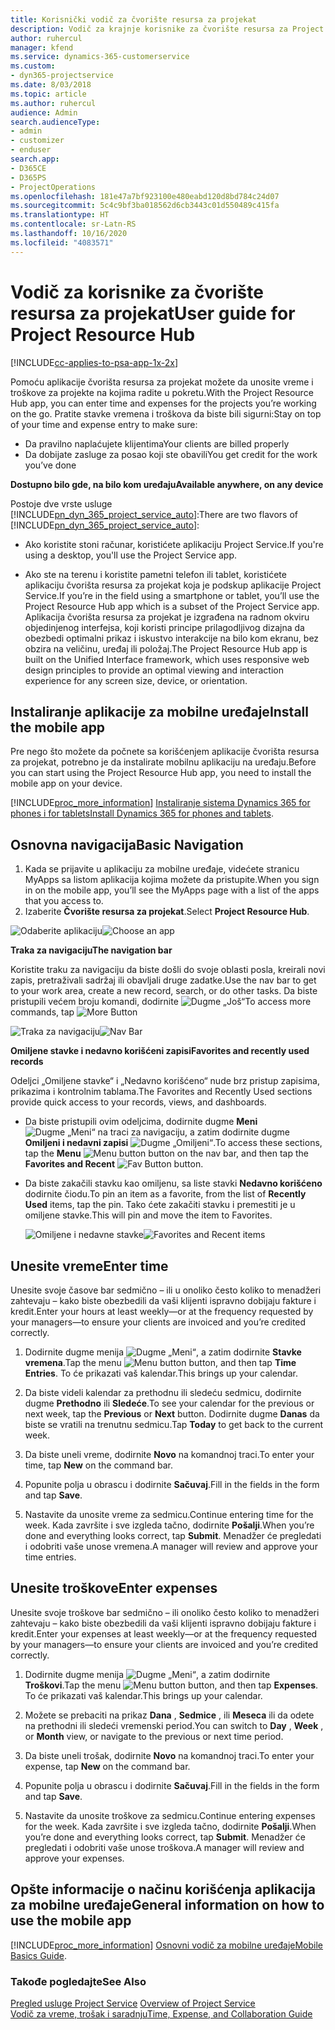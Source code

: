 ```yaml
---
title: Korisnički vodič za čvorište resursa za projekat
description: Vodič za krajnje korisnike za čvorište resursa za Project Service
author: ruhercul
manager: kfend
ms.service: dynamics-365-customerservice
ms.custom:
- dyn365-projectservice
ms.date: 8/03/2018
ms.topic: article
ms.author: ruhercul
audience: Admin
search.audienceType:
- admin
- customizer
- enduser
search.app:
- D365CE
- D365PS
- ProjectOperations
ms.openlocfilehash: 181e47a7bf923100e480eabd120d8bd784c24d07
ms.sourcegitcommit: 5c4c9bf3ba018562d6cb3443c01d550489c415fa
ms.translationtype: HT
ms.contentlocale: sr-Latn-RS
ms.lasthandoff: 10/16/2020
ms.locfileid: "4083571"
---
```

# <a name="user-guide-for-project-resource-hub"></a><span data-ttu-id="60bfc-103">Vodič za korisnike za čvorište resursa za projekat</span><span class="sxs-lookup"><span data-stu-id="60bfc-103">User guide for Project Resource Hub</span></span>

[!INCLUDE[cc-applies-to-psa-app-1x-2x](../includes/cc-applies-to-psa-app-1x-2x.md)]

<span data-ttu-id="60bfc-104">Pomoću aplikacije čvorišta resursa za projekat možete da unosite vreme i troškove za projekte na kojima radite u pokretu.</span><span class="sxs-lookup"><span data-stu-id="60bfc-104">With the Project Resource Hub app, you can enter time and expenses for the projects you’re working on the go.</span></span> <span data-ttu-id="60bfc-105">Pratite stavke vremena i troškova da biste bili sigurni:</span><span class="sxs-lookup"><span data-stu-id="60bfc-105">Stay on top of your time and expense entry to make sure:</span></span>

- <span data-ttu-id="60bfc-106">Da pravilno naplaćujete klijentima</span><span class="sxs-lookup"><span data-stu-id="60bfc-106">Your clients are billed properly</span></span>
- <span data-ttu-id="60bfc-107">Da dobijate zasluge za posao koji ste obavili</span><span class="sxs-lookup"><span data-stu-id="60bfc-107">You get credit for the work you’ve done</span></span>

<span data-ttu-id="60bfc-108">**Dostupno bilo gde, na bilo kom uređaju**</span><span class="sxs-lookup"><span data-stu-id="60bfc-108">**Available anywhere, on any device**</span></span>

<span data-ttu-id="60bfc-109">Postoje dve vrste usluge [!INCLUDE[pn_dyn_365_project_service_auto](../includes/pn-dyn-365-project-service-auto.md)]:</span><span class="sxs-lookup"><span data-stu-id="60bfc-109">There are two flavors of [!INCLUDE[pn_dyn_365_project_service_auto](../includes/pn-dyn-365-project-service-auto.md)]:</span></span> 

- <span data-ttu-id="60bfc-110">Ako koristite stoni računar, koristićete aplikaciju Project Service.</span><span class="sxs-lookup"><span data-stu-id="60bfc-110">If you're using a desktop, you'll use the Project Service app.</span></span> 

- <span data-ttu-id="60bfc-111">Ako ste na terenu i koristite pametni telefon ili tablet, koristićete aplikaciju čvorišta resursa za projekat koja je podskup aplikacije Project Service.</span><span class="sxs-lookup"><span data-stu-id="60bfc-111">If you’re in the field using a smartphone or tablet, you’ll use the Project Resource Hub app which is a subset of the Project Service  app.</span></span> <span data-ttu-id="60bfc-112">Aplikacija čvorišta resursa za projekat je izgrađena na radnom okviru objedinjenog interfejsa, koji koristi principe prilagodljivog dizajna da obezbedi optimalni prikaz i iskustvo interakcije na bilo kom ekranu, bez obzira na veličinu, uređaj ili položaj.</span><span class="sxs-lookup"><span data-stu-id="60bfc-112">The Project Resource Hub app is built on the Unified Interface framework, which uses responsive web design principles to provide an optimal viewing and interaction experience for any screen size, device, or orientation.</span></span> 


## <a name="install-the-mobile-app"></a><span data-ttu-id="60bfc-113">Instaliranje aplikacije za mobilne uređaje</span><span class="sxs-lookup"><span data-stu-id="60bfc-113">Install the mobile app</span></span>
<span data-ttu-id="60bfc-114">Pre nego što možete da počnete sa korišćenjem aplikacije čvorišta resursa za projekat, potrebno je da instalirate mobilnu aplikaciju na uređaju.</span><span class="sxs-lookup"><span data-stu-id="60bfc-114">Before you can start using the Project Resource Hub app, you need to install the mobile app on your device.</span></span> 

[!INCLUDE[proc_more_information](../includes/proc-more-information.md)] <span data-ttu-id="60bfc-115">[Instaliranje sistema Dynamics 365 for phones i for tablets](https://docs.microsoft.com/dynamics365/mobile-app/install-dynamics-365-for-phones-and-tablets)</span><span class="sxs-lookup"><span data-stu-id="60bfc-115">[Install Dynamics 365 for phones and tablets](https://docs.microsoft.com/dynamics365/mobile-app/install-dynamics-365-for-phones-and-tablets).</span></span>

## <a name="basic-navigation"></a><span data-ttu-id="60bfc-116">Osnovna navigacija</span><span class="sxs-lookup"><span data-stu-id="60bfc-116">Basic Navigation</span></span>
1.  <span data-ttu-id="60bfc-117">Kada se prijavite u aplikaciju za mobilne uređaje, videćete stranicu MyApps sa listom aplikacija kojima možete da pristupite.</span><span class="sxs-lookup"><span data-stu-id="60bfc-117">When you sign in on the mobile app, you’ll see the MyApps page with a list of the apps that you access to.</span></span> 
2.  <span data-ttu-id="60bfc-118">Izaberite **Čvorište resursa za projekat**.</span><span class="sxs-lookup"><span data-stu-id="60bfc-118">Select **Project Resource Hub**.</span></span>

<span data-ttu-id="60bfc-119">![Odaberite aplikaciju](media/chooseApp_1.png "Odaberite aplikaciju")</span><span class="sxs-lookup"><span data-stu-id="60bfc-119">![Choose an app](media/chooseApp_1.png "Choose an app")</span></span>

<span data-ttu-id="60bfc-120">**Traka za navigaciju**</span><span class="sxs-lookup"><span data-stu-id="60bfc-120">**The navigation bar**</span></span>

<span data-ttu-id="60bfc-121">Koristite traku za navigaciju da biste došli do svoje oblasti posla, kreirali novi zapis, pretraživali sadržaj ili obavljali druge zadatke.</span><span class="sxs-lookup"><span data-stu-id="60bfc-121">Use the nav bar to get to your work area, create a new record, search, or do other tasks.</span></span> <span data-ttu-id="60bfc-122">Da biste pristupili većem broju komandi, dodirnite ![Dugme „Još“](media/MoreButton.png "Dugme „Još“")</span><span class="sxs-lookup"><span data-stu-id="60bfc-122">To access more commands, tap ![More Button](media/MoreButton.png "More Button")</span></span>

<span data-ttu-id="60bfc-123">![Traka za navigaciju](media/NavBar_2.png "Traka za navigaciju")</span><span class="sxs-lookup"><span data-stu-id="60bfc-123">![Nav Bar](media/NavBar_2.png "Nav Bar")</span></span>

<span data-ttu-id="60bfc-124">**Omiljene stavke i nedavno korišćeni zapisi**</span><span class="sxs-lookup"><span data-stu-id="60bfc-124">**Favorites and recently used records**</span></span>

<span data-ttu-id="60bfc-125">Odeljci „Omiljene stavke“ i „Nedavno korišćeno“ nude brz pristup zapisima, prikazima i kontrolnim tablama.</span><span class="sxs-lookup"><span data-stu-id="60bfc-125">The Favorites and Recently Used sections provide quick access to your records, views, and dashboards.</span></span> 

- <span data-ttu-id="60bfc-126">Da biste pristupili ovim odeljcima, dodirnite dugme **Meni** ![Dugme „Meni“](media/MenuButton.png "Dugme menija") na traci za navigaciju, a zatim dodirnite dugme **Omiljeni i nedavni zapisi** ![Dugme „Omiljeni“](media/FavButton.png "Dugme Omiljeni").</span><span class="sxs-lookup"><span data-stu-id="60bfc-126">To access these sections, tap the **Menu** ![Menu button](media/MenuButton.png "Menu button") button on the nav bar, and then tap the **Favorites and Recent** ![Fav Button](media/FavButton.png "Fav Button") button.</span></span>

- <span data-ttu-id="60bfc-127">Da biste zakačili stavku kao omiljenu, sa liste stavki **Nedavno korišćeno** dodirnite čiodu.</span><span class="sxs-lookup"><span data-stu-id="60bfc-127">To pin an item as a favorite, from the list of **Recently Used** items, tap the pin.</span></span> <span data-ttu-id="60bfc-128">Tako ćete zakačiti stavku i premestiti je u omiljene stavke.</span><span class="sxs-lookup"><span data-stu-id="60bfc-128">This will pin and move the item to Favorites.</span></span>

  <span data-ttu-id="60bfc-129">![Omiljene i nedavne stavke](media/Favs_3.png "Omiljene i nedavne stavke")</span><span class="sxs-lookup"><span data-stu-id="60bfc-129">![Favorites and Recent items](media/Favs_3.png "Favorites and Recent items")</span></span>
 
## <a name="enter-time"></a><span data-ttu-id="60bfc-130">Unesite vreme</span><span class="sxs-lookup"><span data-stu-id="60bfc-130">Enter time</span></span>
<span data-ttu-id="60bfc-131">Unesite svoje časove bar sedmično – ili u onoliko često koliko to menadžeri zahtevaju – kako biste obezbedili da vaši klijenti ispravno dobijaju fakture i kredit.</span><span class="sxs-lookup"><span data-stu-id="60bfc-131">Enter your hours at least weekly—or at the frequency requested by your managers—to ensure your clients are invoiced and you’re credited correctly.</span></span>

1. <span data-ttu-id="60bfc-132">Dodirnite dugme menija ![Dugme „Meni“](media/MenuButton.png "Dugme menija"), a zatim dodirnite **Stavke vremena**.</span><span class="sxs-lookup"><span data-stu-id="60bfc-132">Tap the menu ![Menu button](media/MenuButton.png "Menu button") button, and then tap **Time Entries**.</span></span> <span data-ttu-id="60bfc-133">To će prikazati vaš kalendar.</span><span class="sxs-lookup"><span data-stu-id="60bfc-133">This brings up your calendar.</span></span>

2. <span data-ttu-id="60bfc-134">Da biste videli kalendar za prethodnu ili sledeću sedmicu, dodirnite dugme **Prethodno** ili **Sledeće**.</span><span class="sxs-lookup"><span data-stu-id="60bfc-134">To see your calendar for the previous or next week, tap the **Previous** or **Next** button.</span></span> <span data-ttu-id="60bfc-135">Dodirnite dugme **Danas** da biste se vratili na trenutnu sedmicu.</span><span class="sxs-lookup"><span data-stu-id="60bfc-135">Tap **Today** to get back to the current week.</span></span>

3. <span data-ttu-id="60bfc-136">Da biste uneli vreme, dodirnite **Novo** na komandnoj traci.</span><span class="sxs-lookup"><span data-stu-id="60bfc-136">To enter your time, tap **New** on the command bar.</span></span> 

4. <span data-ttu-id="60bfc-137">Popunite polja u obrascu i dodirnite **Sačuvaj**.</span><span class="sxs-lookup"><span data-stu-id="60bfc-137">Fill in the fields in the form and tap **Save**.</span></span>

5. <span data-ttu-id="60bfc-138">Nastavite da unosite vreme za sedmicu.</span><span class="sxs-lookup"><span data-stu-id="60bfc-138">Continue entering time for the week.</span></span> <span data-ttu-id="60bfc-139">Kada završite i sve izgleda tačno, dodirnite **Pošalji**.</span><span class="sxs-lookup"><span data-stu-id="60bfc-139">When you’re done and everything looks correct, tap **Submit**.</span></span> <span data-ttu-id="60bfc-140">Menadžer će pregledati i odobriti vaše unose vremena.</span><span class="sxs-lookup"><span data-stu-id="60bfc-140">A manager will review and approve your time entries.</span></span>

## <a name="enter-expenses"></a><span data-ttu-id="60bfc-141">Unesite troškove</span><span class="sxs-lookup"><span data-stu-id="60bfc-141">Enter expenses</span></span> 
<span data-ttu-id="60bfc-142">Unesite svoje troškove bar sedmično – ili onoliko često koliko to menadžeri zahtevaju – kako biste obezbedili da vaši klijenti ispravno dobijaju fakture i kredit.</span><span class="sxs-lookup"><span data-stu-id="60bfc-142">Enter your expenses at least weekly—or at the frequency requested by your managers—to ensure your clients are invoiced and you’re credited correctly.</span></span>

1. <span data-ttu-id="60bfc-143">Dodirnite dugme menija ![Dugme „Meni“](media/MenuButton.png "Dugme menija"), a zatim dodirnite **Troškovi**.</span><span class="sxs-lookup"><span data-stu-id="60bfc-143">Tap the menu ![Menu button](media/MenuButton.png "Menu button") button, and then tap **Expenses**.</span></span> <span data-ttu-id="60bfc-144">To će prikazati vaš kalendar.</span><span class="sxs-lookup"><span data-stu-id="60bfc-144">This brings up your calendar.</span></span>

2. <span data-ttu-id="60bfc-145">Možete se prebaciti na prikaz **Dana** , **Sedmice** , ili **Meseca** ili da odete na prethodni ili sledeći vremenski period.</span><span class="sxs-lookup"><span data-stu-id="60bfc-145">You can switch to **Day** , **Week** , or **Month** view, or navigate to the previous or next time period.</span></span> 

3. <span data-ttu-id="60bfc-146">Da biste uneli trošak, dodirnite **Novo** na komandnoj traci.</span><span class="sxs-lookup"><span data-stu-id="60bfc-146">To enter your expense, tap **New** on the command bar.</span></span> 

4. <span data-ttu-id="60bfc-147">Popunite polja u obrascu i dodirnite **Sačuvaj**.</span><span class="sxs-lookup"><span data-stu-id="60bfc-147">Fill in the fields in the form and tap **Save**.</span></span>

5. <span data-ttu-id="60bfc-148">Nastavite da unosite troškove za sedmicu.</span><span class="sxs-lookup"><span data-stu-id="60bfc-148">Continue entering expenses for the week.</span></span> <span data-ttu-id="60bfc-149">Kada završite i sve izgleda tačno, dodirnite **Pošalji**.</span><span class="sxs-lookup"><span data-stu-id="60bfc-149">When you’re done and everything looks correct, tap **Submit**.</span></span> <span data-ttu-id="60bfc-150">Menadžer će pregledati i odobriti vaše unose troškova.</span><span class="sxs-lookup"><span data-stu-id="60bfc-150">A manager will review and approve your expenses.</span></span>

## <a name="general-information-on-how-to-use-the-mobile-app"></a><span data-ttu-id="60bfc-151">Opšte informacije o načinu korišćenja aplikacija za mobilne uređaje</span><span class="sxs-lookup"><span data-stu-id="60bfc-151">General information on how to use the mobile app</span></span> 
[!INCLUDE[proc_more_information](../includes/proc-more-information.md)] <span data-ttu-id="60bfc-152">[Osnovni vodič za mobilne uređaje](https://docs.microsoft.com/dynamics365/mobile-app/dynamics-365-phones-tablets-users-guide)</span><span class="sxs-lookup"><span data-stu-id="60bfc-152">[Mobile Basics Guide](https://docs.microsoft.com/dynamics365/mobile-app/dynamics-365-phones-tablets-users-guide).</span></span>

### <a name="see-also"></a><span data-ttu-id="60bfc-153">Takođe pogledajte</span><span class="sxs-lookup"><span data-stu-id="60bfc-153">See Also</span></span>  
 <span data-ttu-id="60bfc-154">[Pregled usluge Project Service](../psa/overview.md) </span><span class="sxs-lookup"><span data-stu-id="60bfc-154">[Overview of Project Service](../psa/overview.md) </span></span>  
 [<span data-ttu-id="60bfc-155">Vodič za vreme, trošak i saradnju</span><span class="sxs-lookup"><span data-stu-id="60bfc-155">Time, Expense, and Collaboration Guide</span></span>](../psa/time-expense-collaboration-guide.md)   
 
